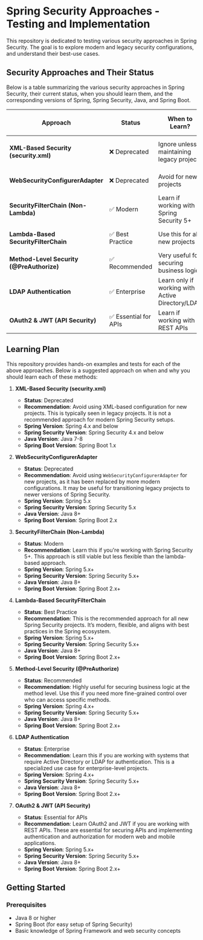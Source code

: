 # Spring Security Approaches - Testing and Implementation

This repository is dedicated to testing various security approaches in Spring Security. The goal is to explore modern and legacy security configurations, and understand their best-use cases.

## Security Approaches and Their Status

Below is a table summarizing the various security approaches in Spring Security, their current status, when you should learn them, and the corresponding versions of Spring, Spring Security, Java, and Spring Boot.

| Approach                          | Status      | When to Learn?                                    | Spring Version      | Spring Security Version | Java Version | Spring Boot Version |
|-----------------------------------|-------------|---------------------------------------------------|---------------------|-------------------------|--------------|---------------------|
| **XML-Based Security (security.xml)** | ❌ Deprecated | Ignore unless maintaining legacy projects         | Spring 4.x and below | Spring Security 4.x and below | Java 7-8     | Spring Boot 1.x     |
| **WebSecurityConfigurerAdapter**   | ❌ Deprecated | Avoid for new projects                           | Spring 5.x           | Spring Security 5.x      | Java 8+      | Spring Boot 2.x     |
| **SecurityFilterChain (Non-Lambda)**| ✅ Modern    | Learn if working with Spring Security 5+         | Spring 5.x+          | Spring Security 5.x+     | Java 8+      | Spring Boot 2.x+    |
| **Lambda-Based SecurityFilterChain**| ✅ Best Practice | Use this for all new projects                   | Spring 5.x+          | Spring Security 5.x+     | Java 8+      | Spring Boot 2.x+    |
| **Method-Level Security (@PreAuthorize)** | ✅ Recommended | Very useful for securing business logic         | Spring 4.x+          | Spring Security 5.x+     | Java 8+      | Spring Boot 2.x+    |
| **LDAP Authentication**           | ✅ Enterprise | Learn only if working with Active Directory/LDAP | Spring 4.x+          | Spring Security 5.x+     | Java 8+      | Spring Boot 2.x+    |
| **OAuth2 & JWT (API Security)**    | ✅ Essential for APIs | Learn if working with REST APIs                  | Spring 5.x+          | Spring Security 5.x+     | Java 8+      | Spring Boot 2.x+    |

## Learning Plan

This repository provides hands-on examples and tests for each of the above approaches. Below is a suggested approach on when and why you should learn each of these methods:

1. **XML-Based Security (security.xml)**
   - **Status**: Deprecated
   - **Recommendation**: Avoid using XML-based configuration for new projects. This is typically seen in legacy projects. It is not a recommended approach for modern Spring Security setups.
   - **Spring Version**: Spring 4.x and below
   - **Spring Security Version**: Spring Security 4.x and below
   - **Java Version**: Java 7-8
   - **Spring Boot Version**: Spring Boot 1.x

2. **WebSecurityConfigurerAdapter**
   - **Status**: Deprecated
   - **Recommendation**: Avoid using `WebSecurityConfigurerAdapter` for new projects, as it has been replaced by more modern configurations. It may be useful for transitioning legacy projects to newer versions of Spring Security.
   - **Spring Version**: Spring 5.x
   - **Spring Security Version**: Spring Security 5.x
   - **Java Version**: Java 8+
   - **Spring Boot Version**: Spring Boot 2.x

3. **SecurityFilterChain (Non-Lambda)**
   - **Status**: Modern
   - **Recommendation**: Learn this if you're working with Spring Security 5+. This approach is still viable but less flexible than the lambda-based approach.
   - **Spring Version**: Spring 5.x+
   - **Spring Security Version**: Spring Security 5.x+
   - **Java Version**: Java 8+
   - **Spring Boot Version**: Spring Boot 2.x+

4. **Lambda-Based SecurityFilterChain**
   - **Status**: Best Practice
   - **Recommendation**: This is the recommended approach for all new Spring Security projects. It’s modern, flexible, and aligns with best practices in the Spring ecosystem.
   - **Spring Version**: Spring 5.x+
   - **Spring Security Version**: Spring Security 5.x+
   - **Java Version**: Java 8+
   - **Spring Boot Version**: Spring Boot 2.x+

5. **Method-Level Security (@PreAuthorize)**
   - **Status**: Recommended
   - **Recommendation**: Highly useful for securing business logic at the method level. Use this if you need more fine-grained control over who can access specific methods.
   - **Spring Version**: Spring 4.x+
   - **Spring Security Version**: Spring Security 5.x+
   - **Java Version**: Java 8+
   - **Spring Boot Version**: Spring Boot 2.x+

6. **LDAP Authentication**
   - **Status**: Enterprise
   - **Recommendation**: Learn this if you are working with systems that require Active Directory or LDAP for authentication. This is a specialized use case for enterprise-level projects.
   - **Spring Version**: Spring 4.x+
   - **Spring Security Version**: Spring Security 5.x+
   - **Java Version**: Java 8+
   - **Spring Boot Version**: Spring Boot 2.x+

7. **OAuth2 & JWT (API Security)**
   - **Status**: Essential for APIs
   - **Recommendation**: Learn OAuth2 and JWT if you are working with REST APIs. These are essential for securing APIs and implementing authentication and authorization for modern web and mobile applications.
   - **Spring Version**: Spring 5.x+
   - **Spring Security Version**: Spring Security 5.x+
   - **Java Version**: Java 8+
   - **Spring Boot Version**: Spring Boot 2.x+

## Getting Started

### Prerequisites
- Java 8 or higher
- Spring Boot (for easy setup of Spring Security)
- Basic knowledge of Spring Framework and web security concepts


